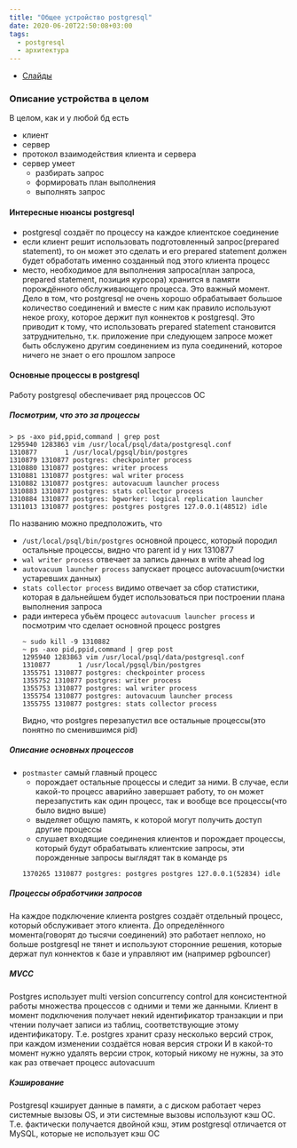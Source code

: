 ```yaml
---
title: "Общее устройство postgresql"
date: 2020-06-20T22:50:08+03:00
tags:
  - postgresql
  - архитектура
---
```

* [Слайды](https://edu.postgrespro.ru/dba1/dba1_04_arch_general.pdf)

### Описание устройства в целом 
В целом, как и у любой бд есть
* клиент
* сервер
* протокол взаимодействия клиента и сервера
* сервер умеет
  * разбирать запрос
  * формировать план выполнения
  * выполнять запрос

#### Интересные нюансы postgresql
* postgresql создаёт по процессу на каждое клиентское соединение
* если клиент решит использовать подготовленный запрос(prepared statement), то он может это сделать и его prepared statement должен будет обработать именно созданный под этого клиента процесс
* место, необходимое для выполнения запроса(план запроса, prepared statement, позиция курсора) хранится в памяти порождённого обслуживающего процесса. Это важный момент. Дело в том, что postgresql не очень хорошо обрабатывает большое количество соединений и вместе с ним как правило используют некое proxy, которое держит пул коннектов к postgresql. Это приводит к тому, что использовать prepared statement становится затруднительно, т.к. приложение при следующем запросе может быть обслужено другим соединением из пула соединений, которое ничего не знает о его прошлом запросе

#### Основные процессы в postgresql 
Работу postgresql обеспечивает ряд процессов ОС

##### Посмотрим, что это за процессы 
```
> ps -axo pid,ppid,command | grep post
1295940 1283863 vim /usr/local/psql/data/postgresql.conf
1310877       1 /usr/local/pgsql/bin/postgres
1310879 1310877 postgres: checkpointer process
1310880 1310877 postgres: writer process
1310881 1310877 postgres: wal writer process
1310882 1310877 postgres: autovacuum launcher process
1310883 1310877 postgres: stats collector process
1310884 1310877 postgres: bgworker: logical replication launcher
1311013 1310877 postgres: postgres postgres 127.0.0.1(48512) idle
```
По названию можно предположить, что
* `/ust/local/psql/bin/postgres` основной процесс, который породил остальные процессы, видно что parent id у них 1310877
* `wal writer process` отвечает за запись данных в write ahead log
* `autovacuum launcher process` запускает процесс autovacuum(очистки устаревших данных)
* `stats collector process` видимо отвечает за сбор статистики, которая в дальнейшем будет использоваться при построении плана выполнения запроса
* ради интереса убьём процесс `autovacuum launcher process` и посмотрим что сделает основной процесс postgres
  ```
  ~ sudo kill -9 1310882
  ~ ps -axo pid,ppid,command | grep post
  1295940 1283863 vim /usr/local/psql/data/postgresql.conf
  1310877       1 /usr/local/pgsql/bin/postgres
  1355751 1310877 postgres: checkpointer process
  1355752 1310877 postgres: writer process
  1355753 1310877 postgres: wal writer process
  1355754 1310877 postgres: autovacuum launcher process
  1355755 1310877 postgres: stats collector process
  ```
  Видно, что postgres перезапустил все остальные процессы(это понятно по сменившимся pid)

##### Описание основных процессов  
* `postmaster` самый главный процесс
  * порождает остальные процессы и следит за ними. В случае, если какой-то процесс аварийно завершает работу, то он может перезапустить как один процесс, так и вообще все процессы(что было видно выше)
  * выделяет общую память, к которой могут получить доступ другие процессы
  * слушает входящие соединения клиентов и порождает процессы, который будут обрабатывать клиентские запросы, эти порожденные запросы выглядят так в команде ps
  ```
  1370265 1310877 postgres: postgres postgres 127.0.0.1(52834) idle
  ```
##### Процессы обработчики запросов 
На каждое подключение клиента postgres создаёт отдельный процесс, который обслуживает этого клиента. До определённого момента(говорят до тысячи соединений) это работает неплохо, но больше postgresql не тянет и используют сторонние решения, которые держат пул коннектов к базе и управляют им (например pgbouncer)

##### MVCC 
Postgres использует multi version concurrency control для консистентной работы множества процессов с одними и теми же данными. Клиент в момент подключения получает некий идентификатор транзакции и при чтении получает записи из таблиц, соответствующие этому идентификатору.
Т.е. postgres хранит сразу несколько версий строк, при каждом изменении создаётся новая версия строки
И в какой-то момент нужно удалять версии строк, который никому не нужны, за это как раз отвечает процесс autovacuum

##### Кэширование 
Postgresql кэширует данные в памяти, а с диском работает через системные вызовы OS, и эти системные вызовы используют кэш ОС. Т.е. фактически получается двойной кэш, этим postgresql отличается от MySQL, которые не использует кэш ОС

